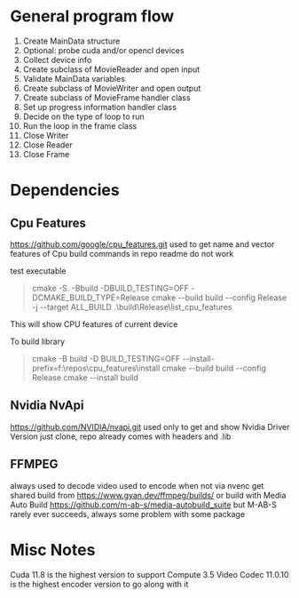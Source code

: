 # General program flow

1. Create MainData structure
1. Optional: probe cuda and/or opencl devices
1. Collect device info
1. Create subclass of MovieReader and open input
1. Validate MainData variables
1. Create subclass of MovieWriter and open output
1. Create subclass of MovieFrame handler class
1. Set up progress information handler class
1. Decide on the type of loop to run
1. Run the loop in the frame class
1. Close Writer
1. Close Reader
1. Close Frame

# Dependencies

## Cpu Features
https://github.com/google/cpu_features.git
used to get name and vector features of Cpu
build commands in repo readme do not work

test executable
> cmake -S. -Bbuild -DBUILD_TESTING=OFF -DCMAKE_BUILD_TYPE=Release
> cmake --build build --config Release -j --target ALL_BUILD
> .\build\Release\list_cpu_features

This will show CPU features of current device

To build library
> cmake -B build -D BUILD_TESTING=OFF --install-prefix=f:\repos\cpu_features\install
> cmake --build build --config Release
> cmake --install build

## Nvidia NvApi
https://github.com/NVIDIA/nvapi.git
used only to get and show Nvidia Driver Version
just clone, repo already comes with headers and .lib

## FFMPEG
always used to decode video
used to encode when not via nvenc
get shared build from https://www.gyan.dev/ffmpeg/builds/
or build with Media Auto Build https://github.com/m-ab-s/media-autobuild_suite
but M-AB-S rarely ever succeeds, always some problem with some package

# Misc Notes
Cuda 11.8 is the highest version to support Compute 3.5
Video Codec 11.0.10 is the highest encoder version to go along with it